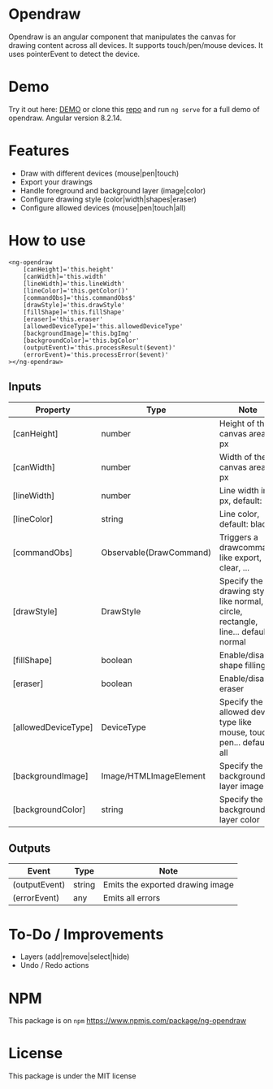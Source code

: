 
# Opendraw

Opendraw is an angular component that manipulates the canvas for drawing content across all devices. It supports touch/pen/mouse devices. It uses pointerEvent to detect the device.

# Demo

Try it out here: [DEMO](https://rloris.github.io/lib-ng-opendraw/) or clone this [repo](https://github.com/RLoris/lib-ng-opendraw) and run `ng serve` for a full demo of opendraw. Angular version 8.2.14.

# Features

* Draw with different devices (mouse|pen|touch)
* Export your drawings
* Handle foreground and background layer (image|color)
* Configure drawing style (color|width|shapes|eraser)
* Configure allowed devices (mouse|pen|touch|all)

# How to use

```
<ng-opendraw 
    [canHeight]='this.height'
    [canWidth]='this.width'
    [lineWidth]='this.lineWidth'
    [lineColor]='this.getColor()'
    [commandObs]='this.commandObs$'
    [drawStyle]='this.drawStyle'
    [fillShape]='this.fillShape'
    [eraser]='this.eraser'
    [allowedDeviceType]='this.allowedDeviceType'
    [backgroundImage]='this.bgImg'
    [backgroundColor]='this.bgColor'
    (outputEvent)='this.processResult($event)'
    (errorEvent)='this.processError($event)'
></ng-opendraw>
```
## Inputs
| Property | Type | Note |
| -------- | ---- | ---- |
| [canHeight]| number | Height of the canvas area in px |
| [canWidth] | number | Width of the canvas area in px |
| [lineWidth] | number | Line width in px, default: 3 |
| [lineColor] | string | Line color, default: black |
| [commandObs] | Observable(DrawCommand) | Triggers a drawcommand like export, clear, ... | 
| [drawStyle] | DrawStyle | Specify the drawing style like normal, circle, rectangle, line... default: normal |
| [fillShape] | boolean | Enable/disable shape filling |
| [eraser] | boolean | Enable/disable eraser |
| [allowedDeviceType] | DeviceType | Specify the allowed device type like mouse, touch, pen... default: all |
| [backgroundImage] | Image/HTMLImageElement | Specify the background layer image |
| [backgroundColor] | string | Specify the background layer color |

## Outputs
| Event | Type | Note |
| -------- | ---- | ---- |
| (outputEvent) | string | Emits the exported drawing image |
| (errorEvent) | any | Emits all errors |

# To-Do / Improvements

-   Layers (add|remove|select|hide)
-   Undo / Redo actions

# NPM

  This package is on `npm` https://www.npmjs.com/package/ng-opendraw

# License

  This package is under the MIT license


